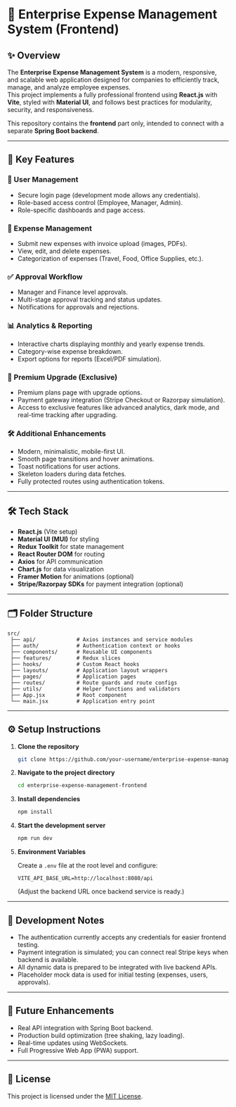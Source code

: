 # 💼 Enterprise Expense Management System (Frontend)

## ✨ Overview

The **Enterprise Expense Management System** is a modern, responsive, and scalable web application designed for companies to efficiently track, manage, and analyze employee expenses.  
This project implements a fully professional frontend using **React.js** with **Vite**, styled with **Material UI**, and follows best practices for modularity, security, and responsiveness.

This repository contains the **frontend** part only, intended to connect with a separate **Spring Boot backend**.

---

## 🚀 Key Features

### 👥 User Management
- Secure login page (development mode allows any credentials).
- Role-based access control (Employee, Manager, Admin).
- Role-specific dashboards and page access.

### 🧾 Expense Management
- Submit new expenses with invoice upload (images, PDFs).
- View, edit, and delete expenses.
- Categorization of expenses (Travel, Food, Office Supplies, etc.).

### ✅ Approval Workflow
- Manager and Finance level approvals.
- Multi-stage approval tracking and status updates.
- Notifications for approvals and rejections.

### 📊 Analytics & Reporting
- Interactive charts displaying monthly and yearly expense trends.
- Category-wise expense breakdown.
- Export options for reports (Excel/PDF simulation).

### 🌟 Premium Upgrade (Exclusive)
- Premium plans page with upgrade options.
- Payment gateway integration (Stripe Checkout or Razorpay simulation).
- Access to exclusive features like advanced analytics, dark mode, and real-time tracking after upgrading.

### 🛠️ Additional Enhancements
- Modern, minimalistic, mobile-first UI.
- Smooth page transitions and hover animations.
- Toast notifications for user actions.
- Skeleton loaders during data fetches.
- Fully protected routes using authentication tokens.

---

## 🛠️ Tech Stack

- **React.js** (Vite setup)
- **Material UI (MUI)** for styling
- **Redux Toolkit** for state management
- **React Router DOM** for routing
- **Axios** for API communication
- **Chart.js** for data visualization
- **Framer Motion** for animations (optional)
- **Stripe/Razorpay SDKs** for payment integration (optional)

---

## 🗂️ Folder Structure

```
src/
 ├── api/             # Axios instances and service modules
 ├── auth/            # Authentication context or hooks
 ├── components/      # Reusable UI components
 ├── features/        # Redux slices
 ├── hooks/           # Custom React hooks
 ├── layouts/         # Application layout wrappers
 ├── pages/           # Application pages
 ├── routes/          # Route guards and route configs
 ├── utils/           # Helper functions and validators
 ├── App.jsx          # Root component
 └── main.jsx         # Application entry point
```

---

## ⚙️ Setup Instructions

1. **Clone the repository**
   ```bash
   git clone https://github.com/your-username/enterprise-expense-management-frontend.git
   ```

2. **Navigate to the project directory**
   ```bash
   cd enterprise-expense-management-frontend
   ```

3. **Install dependencies**
   ```bash
   npm install
   ```

4. **Start the development server**
   ```bash
   npm run dev
   ```

5. **Environment Variables**
   
   Create a `.env` file at the root level and configure:
   ```
   VITE_API_BASE_URL=http://localhost:8080/api
   ```

   (Adjust the backend URL once backend service is ready.)

---

## 🧩 Development Notes

- The authentication currently accepts any credentials for easier frontend testing.
- Payment integration is simulated; you can connect real Stripe keys when backend is available.
- All dynamic data is prepared to be integrated with live backend APIs.
- Placeholder mock data is used for initial testing (expenses, users, approvals).

---

## 🔮 Future Enhancements

- Real API integration with Spring Boot backend.
- Production build optimization (tree shaking, lazy loading).
- Real-time updates using WebSockets.
- Full Progressive Web App (PWA) support.

---

## 📄 License

This project is licensed under the [MIT License](LICENSE).
